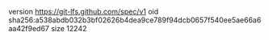 version https://git-lfs.github.com/spec/v1
oid sha256:a538abdb032b3bf02626b4dea9ce789f94dcb0657f540ee5ae66a6aa42f9ed67
size 12242
